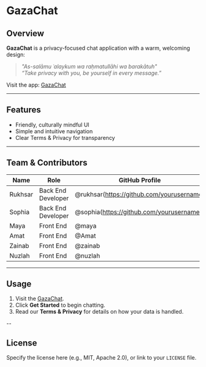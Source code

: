 # GazaChat 

##  Overview
**GazaChat** is a privacy-focused chat application with a warm, welcoming design:
> _"As-salāmu ʿalaykum wa raḥmatullāhi wa barakātuh"_  
> _“Take privacy with you, be yourself in every message.”_

Visit the app: [GazaChat](https://alzunelak.github.io/GazaChat/index.html)

---

##  Features
- Friendly, culturally mindful UI
- Simple and intuitive navigation
- Clear Terms & Privacy for transparency

---

##  Team & Contributors
| Name                | Role                     | GitHub Profile                                              |
|---------------------|--------------------------|-------------------------------------------------------------|
| Rukhsar             | Back End Developer       | @rukhsar(https://github.com/yourusername)                   |
| Sophia              | Back End Developer       | @sophia(https://github.com/yourusername)                    |
| Maya                | Front End                | @maya                                                       |
| Amat                | Front End                | @Amat                                                       |
| Zainab              | Front End                | @zainab                                                     |
| Nuzlah              | Front End                | @nuzlah                                                     |

---

##  Usage
1. Visit the [GazaChat](https://alzunelak.github.io/GazaChat/index.html).
2. Click **Get Started** to begin chatting.
3. Read our **Terms & Privacy** for details on how your data is handled.

--

##  License
Specify the license here (e.g., MIT, Apache 2.0), or link to your `LICENSE` file.
